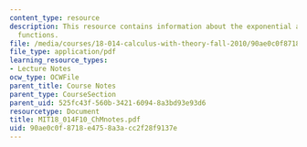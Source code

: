 ```yaml
---
content_type: resource
description: This resource contains information about the exponential and logarithm
  functions.
file: /media/courses/18-014-calculus-with-theory-fall-2010/90ae0c0f8718e4758a3acc2f28f9137e_MIT18_014F10_ChMnotes.pdf
file_type: application/pdf
learning_resource_types:
- Lecture Notes
ocw_type: OCWFile
parent_title: Course Notes
parent_type: CourseSection
parent_uid: 525fc43f-560b-3421-6094-8a3bd93e93d6
resourcetype: Document
title: MIT18_014F10_ChMnotes.pdf
uid: 90ae0c0f-8718-e475-8a3a-cc2f28f9137e
---
```


